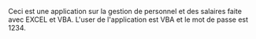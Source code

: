 Ceci est une application  sur la gestion de personnel et des salaires  faite avec EXCEL et VBA. L'user de l'application est VBA et le mot de passe est 1234.
